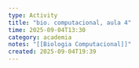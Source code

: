```yaml
---
type: Activity
title: "bio. computacional, aula 4"
time: 2025-09-04T13:30
category: academia
notes: "[[Biologia Computacional]]"
created: 2025-09-04T19:39
---
```

